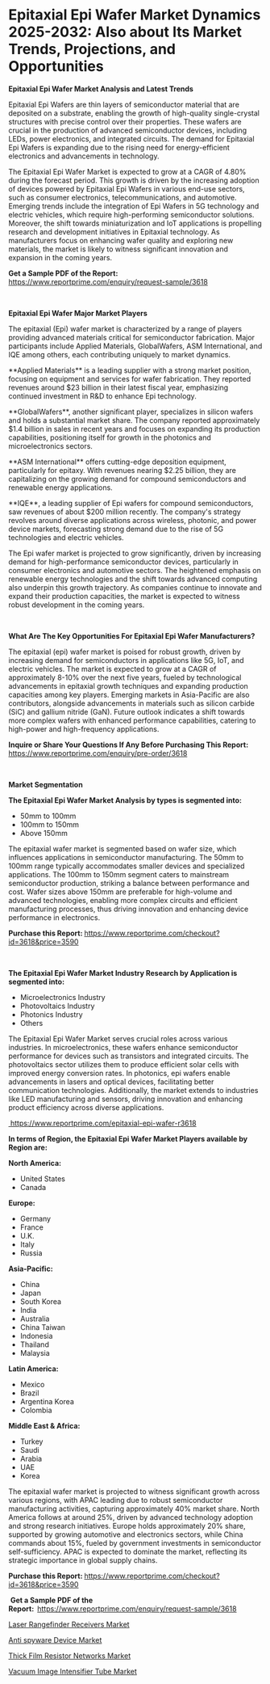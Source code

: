 <p><h1>Epitaxial Epi Wafer Market Dynamics 2025-2032: Also about Its Market Trends, Projections, and Opportunities</h1></p><p><strong>Epitaxial Epi Wafer Market Analysis and Latest Trends</strong></p>
<p><p>Epitaxial Epi Wafers are thin layers of semiconductor material that are deposited on a substrate, enabling the growth of high-quality single-crystal structures with precise control over their properties. These wafers are crucial in the production of advanced semiconductor devices, including LEDs, power electronics, and integrated circuits. The demand for Epitaxial Epi Wafers is expanding due to the rising need for energy-efficient electronics and advancements in technology.</p><p>The Epitaxial Epi Wafer Market is expected to grow at a CAGR of 4.80% during the forecast period. This growth is driven by the increasing adoption of devices powered by Epitaxial Epi Wafers in various end-use sectors, such as consumer electronics, telecommunications, and automotive. Emerging trends include the integration of Epi Wafers in 5G technology and electric vehicles, which require high-performing semiconductor solutions. Moreover, the shift towards miniaturization and IoT applications is propelling research and development initiatives in Epitaxial technology. As manufacturers focus on enhancing wafer quality and exploring new materials, the market is likely to witness significant innovation and expansion in the coming years.</p></p>
<p><strong>Get a Sample PDF of the Report:&nbsp;</strong> <a href="https://www.reportprime.com/enquiry/request-sample/3618?utm_campaign=2113&utm_medium=2&utm_source=Github&utm_content=ia&utm_term=18032025&utm_id=epitaxial-epi-wafer">https://www.reportprime.com/enquiry/request-sample/3618</a></p>
<p>&nbsp;</p>
<p><strong>Epitaxial Epi Wafer Major Market Players</strong></p>
<p><p>The epitaxial (Epi) wafer market is characterized by a range of players providing advanced materials critical for semiconductor fabrication. Major participants include Applied Materials, GlobalWafers, ASM International, and IQE among others, each contributing uniquely to market dynamics.</p><p>**Applied Materials** is a leading supplier with a strong market position, focusing on equipment and services for wafer fabrication. They reported revenues around $23 billion in their latest fiscal year, emphasizing continued investment in R&D to enhance Epi technology.</p><p>**GlobalWafers**, another significant player, specializes in silicon wafers and holds a substantial market share. The company reported approximately $1.4 billion in sales in recent years and focuses on expanding its production capabilities, positioning itself for growth in the photonics and microelectronics sectors.</p><p>**ASM International** offers cutting-edge deposition equipment, particularly for epitaxy. With revenues nearing $2.25 billion, they are capitalizing on the growing demand for compound semiconductors and renewable energy applications.</p><p>**IQE**, a leading supplier of Epi wafers for compound semiconductors, saw revenues of about $200 million recently. The company's strategy revolves around diverse applications across wireless, photonic, and power device markets, forecasting strong demand due to the rise of 5G technologies and electric vehicles.</p><p>The Epi wafer market is projected to grow significantly, driven by increasing demand for high-performance semiconductor devices, particularly in consumer electronics and automotive sectors. The heightened emphasis on renewable energy technologies and the shift towards advanced computing also underpin this growth trajectory. As companies continue to innovate and expand their production capacities, the market is expected to witness robust development in the coming years.</p></p>
<p>&nbsp;</p>
<p><strong>What Are The Key Opportunities For Epitaxial Epi Wafer Manufacturers?</strong></p>
<p><p>The epitaxial (epi) wafer market is poised for robust growth, driven by increasing demand for semiconductors in applications like 5G, IoT, and electric vehicles. The market is expected to grow at a CAGR of approximately 8-10% over the next five years, fueled by technological advancements in epitaxial growth techniques and expanding production capacities among key players. Emerging markets in Asia-Pacific are also contributors, alongside advancements in materials such as silicon carbide (SiC) and gallium nitride (GaN). Future outlook indicates a shift towards more complex wafers with enhanced performance capabilities, catering to high-power and high-frequency applications.</p></p>
<p><strong>Inquire or Share Your Questions If Any Before Purchasing This Report:</strong> <a href="https://www.reportprime.com/enquiry/pre-order/3618?utm_campaign=2113&utm_medium=2&utm_source=Github&utm_content=ia&utm_term=18032025&utm_id=epitaxial-epi-wafer">https://www.reportprime.com/enquiry/pre-order/3618</a></p>
<p>&nbsp;</p>
<p><strong>Market Segmentation</strong></p>
<p><strong>The Epitaxial Epi Wafer Market Analysis by types is segmented into:</strong></p>
<p><ul><li>50mm to 100mm</li><li>100mm to 150mm</li><li>Above 150mm</li></ul></p>
<p><p>The epitaxial wafer market is segmented based on wafer size, which influences applications in semiconductor manufacturing. The 50mm to 100mm range typically accommodates smaller devices and specialized applications. The 100mm to 150mm segment caters to mainstream semiconductor production, striking a balance between performance and cost. Wafer sizes above 150mm are preferable for high-volume and advanced technologies, enabling more complex circuits and efficient manufacturing processes, thus driving innovation and enhancing device performance in electronics.</p></p>
<p><strong>Purchase this Report:&nbsp;</strong><a href="https://www.reportprime.com/checkout?id=3618&price=3590&utm_campaign=2113&utm_medium=2&utm_source=Github&utm_content=ia&utm_term=18032025&utm_id=epitaxial-epi-wafer">https://www.reportprime.com/checkout?id=3618&price=3590</a></p>
<p>&nbsp;</p>
<p><strong>The Epitaxial Epi Wafer Market Industry Research by Application is segmented into:</strong></p>
<p><ul><li>Microelectronics Industry</li><li>Photovoltaics Industry</li><li>Photonics Industry</li><li>Others</li></ul></p>
<p><p>The Epitaxial Epi Wafer Market serves crucial roles across various industries. In microelectronics, these wafers enhance semiconductor performance for devices such as transistors and integrated circuits. The photovoltaics sector utilizes them to produce efficient solar cells with improved energy conversion rates. In photonics, epi wafers enable advancements in lasers and optical devices, facilitating better communication technologies. Additionally, the market extends to industries like LED manufacturing and sensors, driving innovation and enhancing product efficiency across diverse applications.</p></p>
<p><a href="https://www.reportprime.com/epitaxial-epi-wafer-r3618?utm_campaign=2113&utm_medium=2&utm_source=Github&utm_content=ia&utm_term=18032025&utm_id=epitaxial-epi-wafer">&nbsp;https://www.reportprime.com/epitaxial-epi-wafer-r3618</a></p>
<p><strong>In terms of Region, the Epitaxial Epi Wafer Market Players available by Region are:</strong></p>
<p>
    <p> <strong> North America: </strong>
        <ul>
            <li>United States</li>
            <li>Canada</li>
        </ul>
        </p> 
    <p> <strong> Europe: </strong>
        <ul>
            <li>Germany</li>
            <li>France</li>
            <li>U.K.</li>
            <li>Italy</li>
            <li>Russia</li>
        </ul>
        </p> 
    <p> <strong> Asia-Pacific: </strong>
        <ul>
            <li>China</li>
            <li>Japan</li>
            <li>South Korea</li>
            <li>India</li>
            <li>Australia</li>
            <li>China Taiwan</li>
            <li>Indonesia</li>
            <li>Thailand</li>
            <li>Malaysia</li>
        </ul>
        </p> 
    <p> <strong> Latin America: </strong>
        <ul>
            <li>Mexico</li>
            <li>Brazil</li>
            <li>Argentina Korea</li>
            <li>Colombia</li>
        </ul>
        </p> 
    <p> <strong> Middle East & Africa: </strong>
        <ul>
            <li>Turkey</li>
            <li>Saudi</li>
            <li>Arabia</li>
            <li>UAE</li>
            <li>Korea</li>
        </ul>
    </p>
    </p>
<p><p>The epitaxial wafer market is projected to witness significant growth across various regions, with APAC leading due to robust semiconductor manufacturing activities, capturing approximately 40% market share. North America follows at around 25%, driven by advanced technology adoption and strong research initiatives. Europe holds approximately 20% share, supported by growing automotive and electronics sectors, while China commands about 15%, fueled by government investments in semiconductor self-sufficiency. APAC is expected to dominate the market, reflecting its strategic importance in global supply chains.</p></p>
<p><strong>Purchase this Report: </strong><a href="https://www.reportprime.com/checkout?id=3618&price=3590&utm_campaign=2113&utm_medium=2&utm_source=Github&utm_content=ia&utm_term=18032025&utm_id=epitaxial-epi-wafer">https://www.reportprime.com/checkout?id=3618&price=3590</a></p>
<p>&nbsp;<strong>Get a Sample PDF of the Report:&nbsp;&nbsp;</strong><a href="https://www.reportprime.com/enquiry/request-sample/3618?utm_campaign=2113&utm_medium=2&utm_source=Github&utm_content=ia&utm_term=18032025&utm_id=epitaxial-epi-wafer">https://www.reportprime.com/enquiry/request-sample/3618</a></p>
<p><strong></strong></p>
<p><p><a href="https://github.com/taveyasenay/Market-Research-Report-List-1/blob/main/laser-rangefinder-receivers-market.md?utm_campaign=2113&utm_medium=2&utm_source=Github&utm_content=ia&utm_term=18032025&utm_id=epitaxial-epi-wafer">Laser Rangefinder Receivers Market</a></p><p><a href="https://github.com/dukerghostki/Market-Research-Report-List-1/blob/main/anti-spyware-device-market.md?utm_campaign=2113&utm_medium=2&utm_source=Github&utm_content=ia&utm_term=18032025&utm_id=epitaxial-epi-wafer">Anti spyware Device Market</a></p><p><a href="https://github.com/ssaradulai/Market-Research-Report-List-1/blob/main/thick-film-resistor-networks-market.md?utm_campaign=2113&utm_medium=2&utm_source=Github&utm_content=ia&utm_term=18032025&utm_id=epitaxial-epi-wafer">Thick Film Resistor Networks Market</a></p><p><a href="https://github.com/keohannchavo/Market-Research-Report-List-1/blob/main/vacuum-image-intensifier-tube-market.md?utm_campaign=2113&utm_medium=2&utm_source=Github&utm_content=ia&utm_term=18032025&utm_id=epitaxial-epi-wafer">Vacuum Image Intensifier Tube Market</a></p></p>